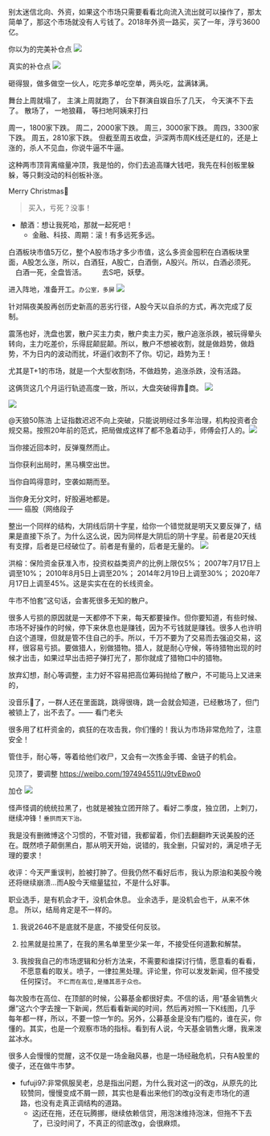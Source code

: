 别太迷信北向、外资，如果这个市场只需要看看北向流入流出就可以操作了，那太简单了，那这个市场就没有人亏钱了。 ​2018年外资一路买，买了一年，浮亏3600亿。

你以为的完美补仓点
<img src="https://wx1.sinaimg.cn/large/75b746e7ly1gofutktaamj20r00engml.jpg">

真实的补仓点
<img src="https://wx2.sinaimg.cn/large/75b746e7ly1gofutkbtyvj210d0hbjso.jpg">

砸得狠，做多做空一伙人，吃完多单吃空单，两头吃，盆满钵满。

舞台上周就塌了，
主演上周就跑了，
台下群演自娱自乐了几天，
今天演不下去了。
散场了，
一地狼藉，
等扫地阿姨来打扫

周一，1800家下跌。
周二，2000家下跌。
周三，3000家下跌。
周四，3300家下跌。
周五，2810家下跌。
但截至周五收盘，沪深两市周K线还是红的，还是上涨的，杀人不见血，你说牛逼不牛逼。

这种两市顶背离缩量冲顶，我是怕的，你们去追高赚大钱吧，我先在科创板里躲躲，等只剩没动的科创板补涨。

Merry Christmas🤶
>买入，亏死？没事！

- 酿酒：想让我死哈，那就一起死吧！
  - 金融、科技、周期：滚！有多远死多远。 ​​​​

白酒板块市值5万亿，整个A股市场才多少市值，这么多资金囤积在白酒板块里面，A股怎么涨，所以，白酒狂，A股亡，白酒倒，A股兴。所以，白酒必须死。
　白酒一死，全盘皆活。
　　去S吧，妖孽。

进入阵地，准备开工。`办公室，多屏`
<img src="https://wx1.sinaimg.cn/large/75b746e7ly1glv6t6vf2pj23402c0u0x.jpg">

针对隔夜美股再创历史新高的恶劣行径，A股今天以自杀的方式，再次完成了反制。

震荡也好，洗盘也罢，散户买主力卖，散户卖主力买，散户追涨杀跌，被玩得晕头转向，主力吃差价，乐得屁颠屁颠。所以，散户不想被收割，就是做趋势，做趋势，不为日内的波动而扰，坏逼们收割不了你。切记，趋势为王！

尤其是T+1的市场，就是一个大型收割场，不做趋势，追涨杀跌，没有活路。

这俩货这几个月运行轨迹高度一致，所以，大盘突破得靠🐩商。
<img src="https://wx3.sinaimg.cn/large/75b746e7gy1gl6zg8exn7j20v91vok5i.jpg">

<img src="https://wx2.sinaimg.cn/large/75b746e7gy1gl6zg9dhvhj20v91vo7j7.jpg">

@天狼50陈浩
上证指数迟迟不向上突破，只能说明经过多年治理，机构投资者合规交易。按照20年前的范式，把局做成这样了都不急着动手，师傅会打人的。 ​​​​
<img src="https://wx3.sinaimg.cn/large/002rUFQ5ly1gl3npaoa0rj616t0u0tbv02.jpg">

当你接近回本时，反弹戛然而止。

当你获利出局时，黑马横空出世。

当你自鸣得意时，空袭如期而至。

当你身无分文时，好股遍地都是。    
—— 癌股（网络段子

整出一个同样的结构，大阴线后阴十字星，给你一个错觉就是明天又要反弹了，结果是直接下杀了。为什么这么说，因为同样是大阴后的阴十字星。前者是20天线有支撑，后者是已经破位了。前者是有量的，后者是无量的。
<img src="https://wx1.sinaimg.cn/large/75b746e7gy1gh5jjqx79jj20v91voqid.jpg">

洪榕：保险资金获准入市，投资权益类资产的比例上限仅5%；
2007年7月17日上调至10%；
2010年8月5日上调至20%；
2014年2月19日上调至30%；
2020年7月17日上调至45%。这是实实在在的长线资金。 ​​​​

牛市不怕套”这句话，会害死很多无知的散户。

很多人亏损的原因就是一天都停不下来，每天都要操作。但你要知道，有些时候、市场不好操作的时候，停下来休息也是赚钱，因为不亏钱就是赚钱。很多人也许明白这个道理，但就是管不住自己的手。所以，千万不要为了交易而去强迫交易，这样，很容易亏损。要做猎人，别做猎物。猎人，就是耐心守候，等待猎物出现的时候才出击，如果过早出击把子弹打光了，那你就成了猎物口中的猎物。

放弃幻想，耐心等调整，主力好不容易把高位筹码抛给了散户，不可能马上又进来的，

没音乐🎵了，一群人还在里面跳，跳得很嗨，跳一会就会知道，已经散场了，但门被锁上了，出不去了。—— 看门老头

很多用了杠杆资金的，疯狂的在攻击我，你们懂的！我认为市场非常危险了，注意安全！

管住手，耐心等，等着给他们收尸，又会有一次拣金手镯、金链子的机会。 ​​​​

见顶了，要调整
https://weibo.com/1974945511/J9tvEBwo0

加仓
<img src="https://wx2.sinaimg.cn/large/75b746e7gy1gfoa4w9j9ej20dc0agq42.jpg">

怪声怪调的统统拉黑了，也就是被独立团开除了。看好二季度，独立团，上刺刀，继续冲锋！`垂拱而天下治。`​​​​

我是没有删微博这个习惯的，不管对错，我都留着，你们去翻翻昨天说美股的还在。既然喷子颠倒黑白，那从明天开始，说错的，我全删，只留对的，满足喷子无理的要求！ ​​​​

收评：今天严重误判，脸被打肿了。但我仍然不看好后市，我认为原油和美股今晚还将继续崩溃… ​​​而A股今天缩量猛拉，不是什么好事。

职业选手，是有机会才干，没机会休息。
业余选手，是没机会也干，从来不休息。
所以，结局肯定是不一样的。

1. 我说2646不是底就不是底，不接受任何反驳。

2. 拉黑就是拉黑了，在我的黑名单里至少呆一年，不接受任何道歉和解禁。

3. 我按我自己的市场逻辑和分析方法来，不需要和谁探讨行情，愿意看的看看，不愿意看的取关。喷子，一律拉黑处理。评论里，你可以发发新闻，但不接受任何探讨。
`不仁而在高位,是播其恶于众也。`

每次股市在高位、在顶部的时候，公募基金都很好卖。不信的话，用“基金销售火爆”这六个字去搜一下新闻，然后看看新闻的时间，然后再对照一下K线图，几乎每年都一样，所以，不要一惊一乍的。另外，公募基金是没有门槛的，谁在买，你懂的。其实，也是一个观察市场的指标。看到有人说，今天基金销售火爆，我来泼盆冰水。

很多人会慢慢的觉醒，这不仅是一场金融风暴，也是一场经融危机，只有A股里的傻子，还在做牛市梦。 ​​​​

- fufuji97:非常佩服吴老，总是指出问题，为什么我对这一j的改g，从原先的比较赞同，慢慢变成不屑一顾，其实也是看出来他们的改g没有走市场化的道路，也没有走真正调结构的道路。
  - 这j还在拖，还在玩腾挪，继续依赖信贷，用泡沫维持泡沫，但拖不下去了，已没时间了，不真正的彻底改g，会很麻烦。
